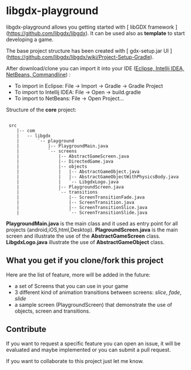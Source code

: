 # libgdx-playground
libgdx-playground allows you getting started with [ libGDX framework ] (https://github.com/libgdx/libgdx).
It can be used also as **template** to start developing a game.

The base project structure has been created with [ gdx-setup.jar UI ] (https://github.com/libgdx/libgdx/wiki/Project-Setup-Gradle).

After download/clone you can import it into your IDE ([Eclipse, Intellij IDEA, NetBeans, Commandline](https://github.com/libgdx/libgdx/wiki/Setting-up-your-Development-Environment-%28Eclipse%2C-Intellij-IDEA%2C-NetBeans%29)) :

 - To import in Eclipse: File -> Import -> Gradle -> Gradle Project
 - To import to Intellij IDEA: File -> Open -> build.gradle
 - To import to NetBeans: File -> Open Project...


Structure of the **core** project:

```

 src
    |-- com
    |   -- libgdx
    |       `-- playground
    |           |-- PlaygroundMain.java
    |           `-- screens
    |               |-- AbstractGameScreen.java
    |               |-- DirectedGame.java
    |               |-- objects
    |               |   |-- AbstractGameObject.java
    |               |   |-- AbstractGameObjectWithPhysicsBody.java
    |               |   `-- LibgdxLogo.java
    |               |-- PlaygroundScreen.java
    |               `-- transitions
    |                   |-- ScreenTransitionFade.java
    |                   |-- ScreenTransition.java
    |                   |-- ScreenTransitionSlice.java
    |                   `-- ScreenTransitionSlide.java

```

**PlaygroundMain.java** is the main class and it used as entry point for all projects (android,iOS,html,Desktop).
**PlagroundScreen.java** is the main screen and illustrate the use of the **AbstractGameScreen** class.
**LibgdxLogo.java** illustrate the use of **AbstractGameObject** class. 

## What you get if you clone/fork this project

Here are the list of feature, more will be added in the future:

 - a set of Screens that you can use in your game
 - 3 different kind of animation transitions between screens: *slice*, *fade*, *slide*
 - a sample screen (PlaygroundScreen) that demonstrate the use of objects, screen and transitions.

## Contribute

If you want to request a specific feature you can open an issue, it will be evaluated and maybe implemented or you can submit a pull request.

If you want to collaborate to this project just let me know.
